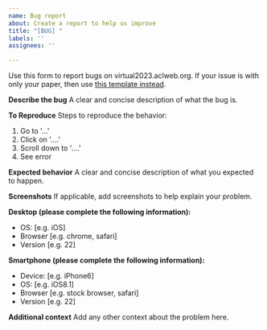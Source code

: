 ```yaml
---
name: Bug report
about: Create a report to help us improve
title: "[BUG] "
labels: ''
assignees: ''

---
```


Use this form to report bugs on virtual2023.aclweb.org. If your issue is with only your paper, then use [this template instead](https://github.com/acl-org/acl-2023-miniconf/issues/new?assignees=&labels=paper+issue&projects=&template=acl-2023-paper-issue.md&title=Issue+on+Virtual+Site).

**Describe the bug**
A clear and concise description of what the bug is.

**To Reproduce**
Steps to reproduce the behavior:
1. Go to '...'
2. Click on '....'
3. Scroll down to '....'
4. See error

**Expected behavior**
A clear and concise description of what you expected to happen.

**Screenshots**
If applicable, add screenshots to help explain your problem.

**Desktop (please complete the following information):**
 - OS: [e.g. iOS]
 - Browser [e.g. chrome, safari]
 - Version [e.g. 22]

**Smartphone (please complete the following information):**
 - Device: [e.g. iPhone6]
 - OS: [e.g. iOS8.1]
 - Browser [e.g. stock browser, safari]
 - Version [e.g. 22]

**Additional context**
Add any other context about the problem here.
